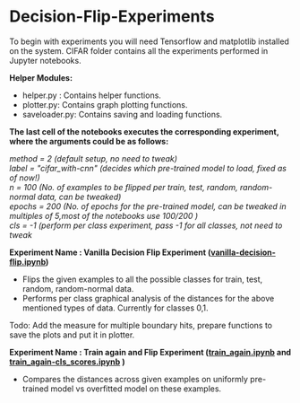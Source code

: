 # Decision-Flip-Experiments


To begin with experiments you will need Tensorflow and matplotlib installed on the system. CIFAR folder contains all the experiments performed in Jupyter notebooks.

**Helper Modules:**

- helper.py : Contains helper functions.  
- plotter.py: Contains graph plotting functions.  
- saveloader.py: Contains saving and loading functions.  


**The last cell of the notebooks executes the corresponding experiment, where the arguments could be as follows:**

*method = 2 (default setup, no need to tweak)*  
*label = "cifar_with-cnn" (decides which pre-trained model to load, fixed as of now!)*  
*n = 100 (No. of examples to be flipped per train, test, random, random-normal data, can be tweaked)*  
*epochs = 200 (No. of epochs for the pre-trained model, can be tweaked in multiples of 5,most of the notebooks use 100/200 )*  
*cls = -1 (perform per class experiment, pass -1 for all classes, not need to tweak*  
  
  
  
**Experiment Name : Vanilla Decision Flip Experiment ([vanilla-decision-flip.ipynb](https://github.com/yashkant/Decision-Flip-Experiments/blob/master/CIFAR/vanilla-decision-flip.ipynb))**

- Flips the given examples to all the possible classes for train, test, random, random-normal data.  
- Performs per class graphical analysis of the distances for the above mentioned types of data. Currently for classes 0,1.  

Todo: Add the measure for multiple boundary hits, prepare functions to save the plots and put it in plotter.   


**Experiment Name : Train again and Flip Experiment ([train_again.ipynb](https://github.com/yashkant/Decision-Flip-Experiments/blob/master/CIFAR/train_again.ipynb) and [train_again-cls_scores.ipynb](https://github.com/yashkant/Decision-Flip-Experiments/blob/master/CIFAR/train_again-cls_scores.ipynb) )**

- Compares the distances across given examples on uniformly pre-trained model vs overfitted model on these examples.  


